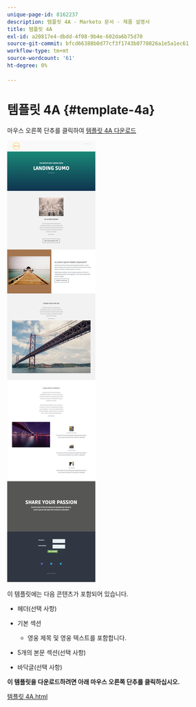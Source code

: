 ```yaml
---
unique-page-id: 8162237
description: 템플릿 4A - Marketo 문서 - 제품 설명서
title: 템플릿 4A
exl-id: a20817e4-dbdd-4f08-9b4e-602da6b75d70
source-git-commit: bfcd66388b0d77cf3f1743b0778026a1e5a1ec61
workflow-type: tm+mt
source-wordcount: '61'
ht-degree: 0%

---
```


# 템플릿 4A {#template-4a}

마우스 오른쪽 단추를 클릭하여 [템플릿 4A 다운로드](https://experienceleague.adobe.com/landing/marketo/lp-templates/template-4a.html)

![](assets/image2015-6-29-16-3a2-3a6.png)

이 템플릿에는 다음 콘텐츠가 포함되어 있습니다.

* 헤더(선택 사항)
* 기본 섹션

   * 영웅 제목 및 영웅 텍스트를 포함합니다.

* 5개의 본문 섹션(선택 사항)
* 바닥글(선택 사항)

**이 템플릿을 다운로드하려면 아래 마우스 오른쪽 단추를 클릭하십시오.**

[템플릿 4A.html](https://experienceleague.adobe.com/landing/marketo/lp-templates/template-4a.html)
